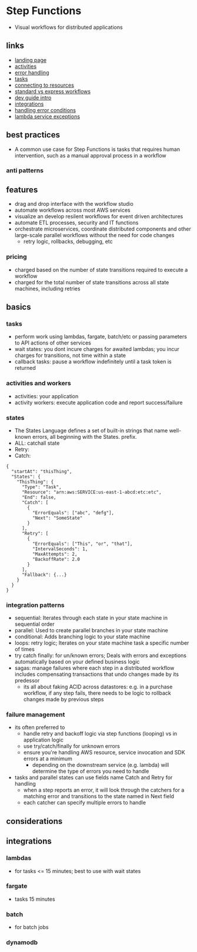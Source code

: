# Step Functions

- Visual workflows for distributed applications

## links

- [landing page](https://aws.amazon.com/step-functions/?did=ap_card&trk=ap_card)
- [activities](https://docs.aws.amazon.com/step-functions/latest/dg/concepts-activities.html)
- [error handling](https://docs.aws.amazon.com/step-functions/latest/dg/concepts-error-handling.html)
- [tasks](https://docs.aws.amazon.com/step-functions/latest/dg/amazon-states-language-task-state.html)
- [connecting to resources](https://docs.aws.amazon.com/step-functions/latest/dg/connect-to-resource.html)
- [standard vs express workflows](https://docs.aws.amazon.com/step-functions/latest/dg/concepts-standard-vs-express.html)
- [dev guide intro](https://docs.aws.amazon.com/step-functions/latest/dg/welcome.html)
- [integrations](https://docs.aws.amazon.com/step-functions/latest/dg/connect-supported-services.html)
- [handling error conditions](https://docs.aws.amazon.com/step-functions/latest/dg/tutorial-handling-error-conditions.html)
- [lambda service exceptions](https://docs.aws.amazon.com/step-functions/latest/dg/bp-lambda-serviceexception.html)

## best practices

- A common use case for Step Functions is tasks that requires human intervention, such as a manual approval process in a workflow

### anti patterns

## features

- drag and drop interface with the workflow studio
- automate workflows across most AWS services
- visualize an develop resilent workflows for event driven architectures
- automate ETL processes, security and IT functions
- orchestrate microservices, coordinate distributed components and other large-scale parallel workflows without the need for code changes
  - retry logic, rollbacks, debugging, etc

### pricing

- charged based on the number of state transitions required to execute a workflow
- charged for the total number of state transitions across all state machines, including retries

## basics

### tasks

- perform work using lambdas, fargate, batch/etc or passing parameters to API actions of other services
- wait states: you dont incure charges for awaited lambdas; you incur charges for transitions, not time within a state
- callback tasks: pause a workflow indefinitely until a task token is returned

### activities and workers

- activities: your application
- activity workers: execute application code and report success/failure

### states

- The States Language defines a set of built-in strings that name well-known errors, all beginning with the States. prefix.
- ALL: catchall state
- Retry:
- Catch:

```jsonc
{
  "startAt": "thisThing",
  "States": {
    "ThisThing": {
      "Type": "Task",
      "Resource": "arn:aws:SERVICE:us-east-1-abcd:etc:etc",
      "End": false,
      "Catch": [
        {
          "ErrorEquals": ["abc", "defg"],
          "Next": "SomeState"
        }
      ],
      "Retry": [
        {
          "ErrorEquals": ["This", "or", "that"],
          "IntervalSeconds": 1,
          "MaxAttempts": 2,
          "BackoffRate": 2.0
        }
      ],
      "Fallback": {...}
    }
  }
}
```

### integration patterns

- sequential: Iterates through each state in your state machine in sequential order
- parallel: Used to create parallel branches in your state machine
- conditional: Adds branching logic to your state machine
- loops: retry logic; Iterates on your state machine task a specific number of times
- try catch finally: for un/known errors; Deals with errors and exceptions automatically based on your defined business logic
- sagas: manage failures where each step in a distributed workflow includes compensating transactions that undo changes made by its predessor
  - its all about faking ACID across datastores: e.g. in a purchase workflow, if any step fails, there needs to be logic to rollback changes made by previous steps

### failure management

- its often preferred to
  - handle retry and backoff logic via step functions (looping) vs in application logic
  - use try/catch/finally for unknown errors
  - ensure you're handling AWS resource, service invocation and SDK errors at a minimum
    - depending on the downstream service (e.g. lambda) will determine the type of errors you need to handle
- tasks and parallel states can use fields name Catch and Retry for handling
  - when a step reports an error, it will look through the catchers for a matching error and transitions to the state named in Next field
  - each catcher can specify multiple errors to handle

## considerations

## integrations

### lambdas

- for tasks <= 15 minutes; best to use with wait states

### fargate

- tasks 15 minutes

### batch

- for batch jobs

### dynamodb
